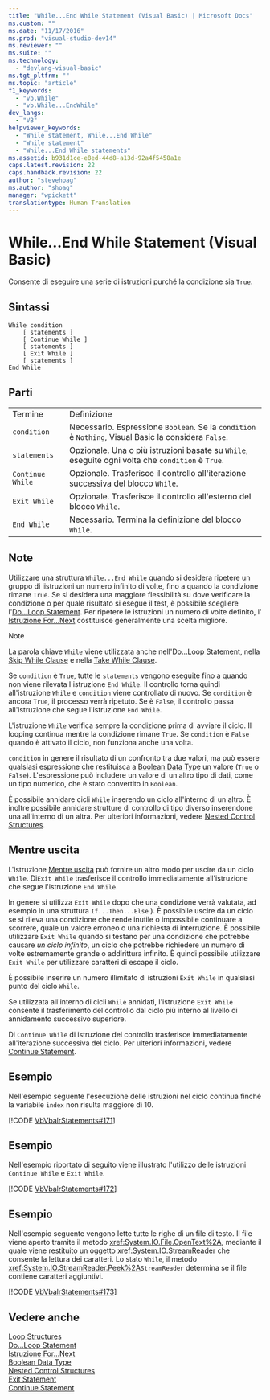 ```yaml
---
title: "While...End While Statement (Visual Basic) | Microsoft Docs"
ms.custom: ""
ms.date: "11/17/2016"
ms.prod: "visual-studio-dev14"
ms.reviewer: ""
ms.suite: ""
ms.technology: 
  - "devlang-visual-basic"
ms.tgt_pltfrm: ""
ms.topic: "article"
f1_keywords: 
  - "vb.While"
  - "vb.While...EndWhile"
dev_langs: 
  - "VB"
helpviewer_keywords: 
  - "While statement, While...End While"
  - "While statement"
  - "While...End While statements"
ms.assetid: b931d1ce-e8ed-44d8-a13d-92a4f5458a1e
caps.latest.revision: 22
caps.handback.revision: 22
author: "stevehoag"
ms.author: "shoag"
manager: "wpickett"
translationtype: Human Translation
---
```

# While...End While Statement (Visual Basic)
Consente di eseguire una serie di istruzioni purché la condizione sia `True`.  
  
## Sintassi  
  
```  
While condition  
    [ statements ]  
    [ Continue While ]  
    [ statements ]  
    [ Exit While ]  
    [ statements ]  
End While  
```  
  
## Parti  
  
|||  
|-|-|  
|Termine|Definizione|  
|`condition`|Necessario.  Espressione `Boolean`.  Se la `condition` è `Nothing`, Visual Basic la considera `False`.|  
|`statements`|Opzionale.  Una o più istruzioni basate su `While`, eseguite ogni volta che `condition` è `True`.|  
|`Continue While`|Opzionale.  Trasferisce il controllo all'iterazione successiva del blocco `While`.|  
|`Exit While`|Opzionale.  Trasferisce il controllo all'esterno del blocco `While`.|  
|`End While`|Necessario.  Termina la definizione del blocco `While`.|  
  
## Note  
 Utilizzare una struttura `While...End While` quando si desidera ripetere un gruppo di iistruzioni un numero infinito di volte, fino a quando la condizione rimane `True`.  Se si desidera una maggiore flessibilità su dove verificare la condizione o per quale risultato si esegue il test, è possibile scegliere l'[Do...Loop Statement](../../../visual-basic/language-reference/statements/do-loop-statement.md).  Per ripetere le istruzioni un numero di volte definito, l' [Istruzione For...Next](../../../visual-basic/language-reference/statements/for-next-statement.md) costituisce generalmente una scelta migliore.  
  
> [!NOTE]
>  La parola chiave `While` viene utilizzata anche nell'[Do...Loop Statement](../../../visual-basic/language-reference/statements/do-loop-statement.md), nella [Skip While Clause](../../../visual-basic/language-reference/queries/skip-while-clause.md) e nella [Take While Clause](../../../visual-basic/language-reference/queries/take-while-clause.md).  
  
 Se `condition` è `True`, tutte le `statements` vengono eseguite fino a quando non viene rilevata l'istruzione `End While`.  Il controllo torna quindi all'istruzione `While` e `condition` viene controllato di nuovo.  Se `condition` è ancora `True`, il processo verrà ripetuto.  Se è `False`, il controllo passa all'istruzione che segue l'istruzione `End While`.  
  
 L'istruzione `While` verifica sempre la condizione prima di avviare il ciclo.  Il looping continua mentre la condizione rimane `True`.  Se `condition` è `False` quando è attivato il ciclo, non funziona anche una volta.  
  
 `condition` in genere il risultato di un confronto tra due valori, ma può essere qualsiasi espressione che restituisca a [Boolean Data Type](../../../visual-basic/language-reference/data-types/boolean-data-type.md) un valore \(`True` o `False`\).  L'espressione può includere un valore di un altro tipo di dati, come un tipo numerico, che è stato convertito in `Boolean`.  
  
 È possibile annidare cicli `While` inserendo un ciclo all'interno di un altro.  È inoltre possibile annidare strutture di controllo di tipo diverso inserendone una all'interno di un altra.  Per ulteriori informazioni, vedere [Nested Control Structures](../../../visual-basic/programming-guide/language-features/control-flow/nested-control-structures.md).  
  
## Mentre uscita  
 L'istruzione [Mentre uscita](../../../visual-basic/language-reference/statements/exit-statement.md) può fornire un altro modo per uscire da un ciclo `While`.  Di`Exit While` trasferisce il controllo immediatamente all'istruzione che segue l'istruzione `End While`.  
  
 In genere si utilizza `Exit While` dopo che una condizione verrà valutata, ad esempio in una struttura `If...Then...Else` \).  È possibile uscire da un ciclo se si rileva una condizione che rende inutile o impossibile continuare a scorrere, quale un valore erroneo o una richiesta di interruzione.  È possibile utilizzare `Exit While` quando si testano per una condizione che potrebbe causare *un ciclo infinito*, un ciclo che potrebbe richiedere un numero di volte estremamente grande o addirittura infinito.  È quindi possibile utilizzare `Exit While` per utilizzare caratteri di escape il ciclo.  
  
 È possibile inserire un numero illimitato di istruzioni `Exit While` in qualsiasi punto del ciclo `While`.  
  
 Se utilizzata all'interno di cicli `While` annidati, l'istruzione `Exit While` consente il trasferimento del controllo dal ciclo più interno al livello di annidamento successivo superiore.  
  
 Di `Continue While` di istruzione del controllo trasferisce immediatamente all'iterazione successiva del ciclo.  Per ulteriori informazioni, vedere [Continue Statement](../../../visual-basic/language-reference/statements/continue-statement.md).  
  
## Esempio  
 Nell'esempio seguente l'esecuzione delle istruzioni nel ciclo continua finché la variabile `index` non risulta maggiore di 10.  
  
 [!CODE [VbVbalrStatements#171](../CodeSnippet/VS_Snippets_VBCSharp/VbVbalrStatements#171)]  
  
## Esempio  
 Nell'esempio riportato di seguito viene illustrato l'utilizzo delle istruzioni `Continue While` e `Exit While`.  
  
 [!CODE [VbVbalrStatements#172](../CodeSnippet/VS_Snippets_VBCSharp/VbVbalrStatements#172)]  
  
## Esempio  
 Nell'esempio seguente vengono lette tutte le righe di un file di testo.  Il file viene aperto tramite il metodo <xref:System.IO.File.OpenText%2A>, mediante il quale viene restituito un oggetto <xref:System.IO.StreamReader> che consente la lettura dei caratteri.  Lo stato `While`, il metodo <xref:System.IO.StreamReader.Peek%2A>`StreamReader` determina se il file contiene caratteri aggiuntivi.  
  
 [!CODE [VbVbalrStatements#173](../CodeSnippet/VS_Snippets_VBCSharp/VbVbalrStatements#173)]  
  
## Vedere anche  
 [Loop Structures](../../../visual-basic/programming-guide/language-features/control-flow/loop-structures.md)   
 [Do...Loop Statement](../../../visual-basic/language-reference/statements/do-loop-statement.md)   
 [Istruzione For...Next](../../../visual-basic/language-reference/statements/for-next-statement.md)   
 [Boolean Data Type](../../../visual-basic/language-reference/data-types/boolean-data-type.md)   
 [Nested Control Structures](../../../visual-basic/programming-guide/language-features/control-flow/nested-control-structures.md)   
 [Exit Statement](../../../visual-basic/language-reference/statements/exit-statement.md)   
 [Continue Statement](../../../visual-basic/language-reference/statements/continue-statement.md)